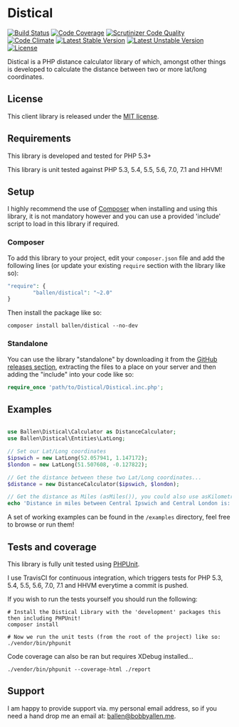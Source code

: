 # Distical

[![Build Status](https://travis-ci.org/allebb/distical.svg)](https://travis-ci.org/allebb/distical)
[![Code Coverage](https://scrutinizer-ci.com/g/allebb/distical/badges/coverage.png?b=master)](https://scrutinizer-ci.com/g/allebb/distical/?branch=master)
[![Scrutinizer Code Quality](https://scrutinizer-ci.com/g/allebb/distical/badges/quality-score.png?b=master)](https://scrutinizer-ci.com/g/allebb/distical/?branch=master)
[![Code Climate](https://codeclimate.com/github/allebb/distical/badges/gpa.svg)](https://codeclimate.com/github/allebb/distical)
[![Latest Stable Version](https://poser.pugx.org/ballen/distical/v/stable)](https://packagist.org/packages/ballen/distical) [![Latest Unstable Version](https://poser.pugx.org/ballen/distical/v/unstable)](https://packagist.org/packages/ballen/distical) [![License](https://poser.pugx.org/ballen/distical/license)](https://packagist.org/packages/ballen/distical)

Distical is a PHP distance calculator library of which, amongst other things is developed to calculate the distance between two or more lat/long coordinates.

## License

This client library is released under the [MIT license](LICENSE).

## Requirements

This library is developed and tested for PHP 5.3+

This library is unit tested against PHP 5.3, 5.4, 5.5, 5.6, 7.0, 7.1 and HHVM!

## Setup

I highly recommend the use of [Composer](https://getcomposer.org/) when installing and using this library, it is not mandatory however and you can use a provided 'include' script to load in this library if required.

### Composer

To add this library to your project, edit your ``composer.json`` file and add the following lines (or update your existing ``require`` section with the library like so):

```php
"require": {
        "ballen/distical": "~2.0"
}
```

Then install the package like so:

```
composer install ballen/distical --no-dev
```

### Standalone

You can use the library "standalone" by downloading it from the [GitHub releases section](https://github.com/allebb/distical/releases), extracting the files to a place on your server and then adding the "include" into your code like so:

```php
require_once 'path/to/Distical/Distical.inc.php';
```

## Examples

```php

use Ballen\Distical\Calculator as DistanceCalculator;
use Ballen\Distical\Entities\LatLong;

// Set our Lat/Long coordinates
$ipswich = new LatLong(52.057941, 1.147172);
$london = new LatLong(51.507608, -0.127822);

// Get the distance between these two Lat/Long coordinates...
$distance = new DistanceCalculator($ipswich, $london);

// Get the distance as Miles (asMiles()), you could also use asKilometres() or asNauticalMiles() distance conversions too!
echo 'Distance in miles between Central Ipswich and Central London is: ' . $distance->asMiles();
```

A set of working examples can be found in the ``/examples`` directory, feel free to browse or run them!

## Tests and coverage

This library is fully unit tested using [PHPUnit](https://phpunit.de/).

I use TravisCI for continuous integration, which triggers tests for PHP 5.3, 5.4, 5.5, 5.6, 7.0, 7.1 and HHVM everytime a commit is pushed.

If you wish to run the tests yourself you should run the following:

```
# Install the Distical Library with the 'development' packages this then including PHPUnit!
composer install

# Now we run the unit tests (from the root of the project) like so:
./vendor/bin/phpunit
```

Code coverage can also be ran but requires XDebug installed...
```
./vendor/bin/phpunit --coverage-html ./report
```

## Support

I am happy to provide support via. my personal email address, so if you need a hand drop me an email at: [ballen@bobbyallen.me](mailto:ballen@bobbyallen.me).
